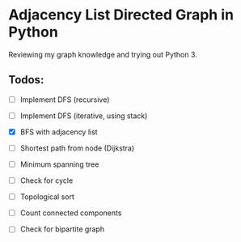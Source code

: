 # Adjacency List Directed Graph in Python

Reviewing my graph knowledge and trying out Python 3.

## Todos:
- [ ] Implement DFS (recursive)
- [ ] Implement DFS (iterative, using stack)
- [x] BFS with adjacency list
- [ ] Shortest path from node (Dijkstra)
- [ ] Minimum spanning tree
- [ ] Check for cycle
- [ ] Topological sort
- [ ] Count connected components
- [ ] Check for bipartite graph


